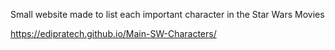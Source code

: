 Small website made to list each important character in the Star Wars Movies

https://edipratech.github.io/Main-SW-Characters/
